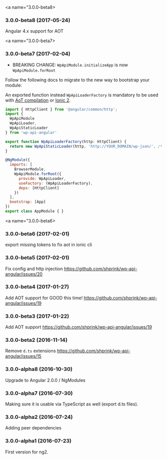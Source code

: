 <a name="3.0.0-beta8></a>
### 3.0.0-beta8 (2017-05-24)

Angular 4.x support for AOT

<a name="3.0.0-beta7></a>
### 3.0.0-beta7 (2017-02-04)

* BREAKING CHANGE: `WpApiModule.initializeApp` is now `WpApiModule.forRoot`

Follow the following docs to migrate to the new way to bootstrap your module:

An exported function instead `WpApiLoaderFactory` is mandatory to be used with [AoT compilation](https://angular.io/docs/ts/latest/cookbook/aot-compiler.html) or [Ionic 2](http://ionic.io/).


```js
import { HttpClient } from '@angular/common/http';
import { 
  WpApiModule
  WpApiLoader,
  WpApiStaticLoader
} from 'wp-api-angular'

export function WpApiLoaderFactory(http: HttpClient) {
  return new WpApiStaticLoader(http, 'http://YOUR_DOMAIN/wp-json/', /* namespace is optional, default: '/wp/v2' */);
}

@NgModule({
  imports: [
    BrowserModule,
    WpApiModule.forRoot({
      provide: WpApiLoader,
      useFactory: (WpApiLoaderFactory),
      deps: [HttpClient]
    })
  ],
  bootstrap: [App]
})
export class AppModule { }
```

<a name="3.0.0-beta6></a>
### 3.0.0-beta6 (2017-02-01)

export missing tokens to fix aot in ionic cli

<a name="3.0.0-beta5"></a>
### 3.0.0-beta5 (2017-02-01)

Fix config and http injection <https://github.com/shprink/wp-api-angular/issues/20>

<a name="3.0.0-beta4"></a>
### 3.0.0-beta4 (2017-01-27)

Add AOT support for GOOD this time! <https://github.com/shprink/wp-api-angular/issues/19>

<a name="3.0.0-beta3"></a>
### 3.0.0-beta3 (2017-01-22)

Add AOT support <https://github.com/shprink/wp-api-angular/issues/19>

<a name="3.0.0-beta2"></a>
### 3.0.0-beta2 (2016-11-14)

Remove `d.ts` extensions <https://github.com/shprink/wp-api-angular/issues/15>

<a name="3.0.0-alpha8"></a>
### 3.0.0-alpha8 (2016-10-30)

Upgrade to Angular 2.0.0 / NgModules

<a name="3.0.0-alpha7"></a>
### 3.0.0-alpha7 (2016-07-30)

Making sure it is usable via TypeScript as well (export d.ts files).


<a name="3.0.0-alpha2"></a>
### 3.0.0-alpha2 (2016-07-24)

Adding peer dependencies 

<a name="3.0.0-alpha1"></a>
### 3.0.0-alpha1 (2016-07-23)

First version for ng2. 
